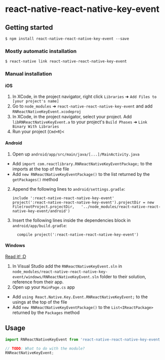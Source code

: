 
# react-native-react-native-key-event

## Getting started

`$ npm install react-native-react-native-key-event --save`

### Mostly automatic installation

`$ react-native link react-native-react-native-key-event`

### Manual installation


#### iOS

1. In XCode, in the project navigator, right click `Libraries` ➜ `Add Files to [your project's name]`
2. Go to `node_modules` ➜ `react-native-react-native-key-event` and add `RNReactNativeKeyEvent.xcodeproj`
3. In XCode, in the project navigator, select your project. Add `libRNReactNativeKeyEvent.a` to your project's `Build Phases` ➜ `Link Binary With Libraries`
4. Run your project (`Cmd+R`)<

#### Android

1. Open up `android/app/src/main/java/[...]/MainActivity.java`
  - Add `import com.reactlibrary.RNReactNativeKeyEventPackage;` to the imports at the top of the file
  - Add `new RNReactNativeKeyEventPackage()` to the list returned by the `getPackages()` method
2. Append the following lines to `android/settings.gradle`:
  	```
  	include ':react-native-react-native-key-event'
  	project(':react-native-react-native-key-event').projectDir = new File(rootProject.projectDir, 	'../node_modules/react-native-react-native-key-event/android')
  	```
3. Insert the following lines inside the dependencies block in `android/app/build.gradle`:
  	```
      compile project(':react-native-react-native-key-event')
  	```

#### Windows
[Read it! :D](https://github.com/ReactWindows/react-native)

1. In Visual Studio add the `RNReactNativeKeyEvent.sln` in `node_modules/react-native-react-native-key-event/windows/RNReactNativeKeyEvent.sln` folder to their solution, reference from their app.
2. Open up your `MainPage.cs` app
  - Add `using React.Native.Key.Event.RNReactNativeKeyEvent;` to the usings at the top of the file
  - Add `new RNReactNativeKeyEventPackage()` to the `List<IReactPackage>` returned by the `Packages` method


## Usage
```javascript
import RNReactNativeKeyEvent from 'react-native-react-native-key-event';

// TODO: What to do with the module?
RNReactNativeKeyEvent;
```
  